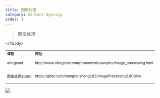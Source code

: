 ```yaml
---
title: 图像处理
category: Contact Syncing
order: 1
---
```



> 图像处理
<table width="1033" style="font-size: 0.8em;">
	<tbody>
		<tr>
			<td>
				<strong>
					课程
				</strong>
			</td>
			<td>
				<strong>
					网址
				</strong>
			</td>
		</tr>
		<tr>
			<td>
				<p>
					aforgenet
				</p>
			</td>
			<td>
				http://www.aforgenet.com/framework/samples/image_processing.html
			</td>
		</tr>
		<tr>
			<td>
				<p>
					图像处理100问
				</p>
			</td>
			<td>
				https://gitee.com/mengfansheng163/ImageProcessing100Wen
			</td>
		</tr>
		
	</tbody>
</table>




![](//placehold.it/800x600)